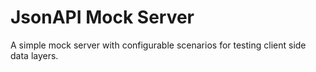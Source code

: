 # JsonAPI Mock Server

A simple mock server with configurable scenarios for testing client
side data layers.
